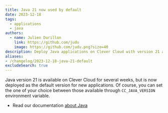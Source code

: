 ```yaml
---
title: Java 21 now used by default
date: 2023-12-18
tags:
  - applications
  - java
authors:
  - name: Julien Durillon
    link: https://github.com/judu
    image: https://github.com/judu.png?size=40
description: Deploy Java applications on Clever Cloud with version 21 as default
aliases:
- /changelog/2023-12-18-java-21-default
excludeSearch: true
---
```


Java version 21 is available on Clever Cloud for several weeks, but is now deployed as the default version for new applications. Of course, you can set the one of your choice between those available through `CC_JAVA_VERSION` environment variable.

- Read our documentation [about Java](/developers/doc/applications/java)
